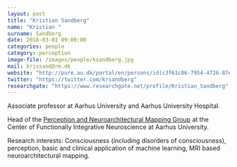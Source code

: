 ```yaml
---
layout: post
title: "Kristian Sandberg"
name: "Kristian "
surname: Sandberg
date: 2018-03-01 09:00:00
categories: people
category: perception
image-file: /images/people/ksandberg.jpg
mail: krissand@rm.dk
website: "http://pure.au.dk/portal/en/persons/id(c3f61c86-7954-4726-87ed-813942f07dbb).html"
twitter: "https://twitter.com/krsandberg"
researchgate: "https://www.researchgate.net/profile/Kristian_Sandberg"
---
```


Associate professor at Aarhus University and Aarhus University Hospital.

Head of the [Perception and Neuroarchitectural Mapping Group](http://cfin.au.dk/cfinmindlab-labs-research-groups/perception-and-neuroarchitectural-mapping-group/) at the Center of Functionally Integrative Neuroscience at Aarhus University.

Research interests: Consciousness (including disorders of consciousness), perception, basic and clinical application of machine learning, MRI based neuroarchitectural mapping.
